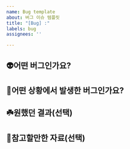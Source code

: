 ```yaml
---
name: Bug template
about: 버그 이슈 템플릿
title: "[Bug] :"
labels: bug
assignees: ''

---
```


## 👽어떤 버그인가요?


## 🤧어떤 상황에서 발생한 버그인가요?


## ☘️원했던 결과(선택)


## 📖참고할만한 자료(선택)
